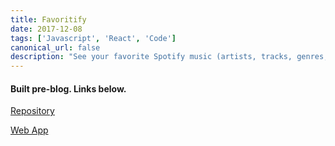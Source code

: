 ```yaml
---
title: Favoritify
date: 2017-12-08
tags: ['Javascript', 'React', 'Code']
canonical_url: false
description: "See your favorite Spotify music (artists, tracks, genres, song features) over different time periods."
---
```

#### Built pre-blog. Links below.

[Repository](https://github.com/delafields/Favoritify)

[Web App](http://favoritify.herokuapp.com)